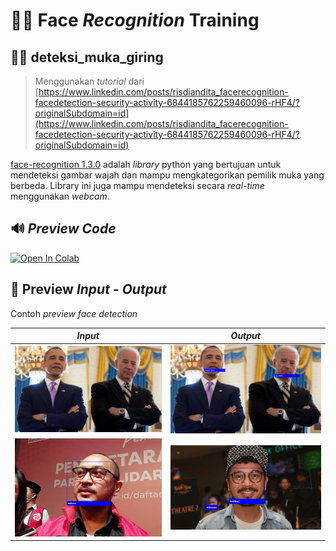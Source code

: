 
#  🕵️‍♂️ Face *Recognition* Training
## 🧑‍🎤 deteksi_muka_giring


> Menggunakan *tutorial* dari
> [https://www.linkedin.com/posts/risdiandita_facerecognition-facedetection-security-activity-6844185762259460096-rHF4/?originalSubdomain=id](https://www.linkedin.com/posts/risdiandita_facerecognition-facedetection-security-activity-6844185762259460096-rHF4/?originalSubdomain=id)

[face-recognition 1.3.0](https://pypi.org/project/face-recognition/ ) adalah *library* python yang bertujuan untuk mendeteksi gambar wajah dan mampu mengkategorikan pemilik muka yang berbeda. Library ini juga mampu mendeteksi secara *real-time* menggunakan *webcam*.



## 🔊 *Preview Code*

[![Open In Colab](https://colab.research.google.com/assets/colab-badge.svg)](https://colab.research.google.com/github/adamazanos/deteksi_muka_giring/blob/main/deteksi_muka_giring.ipynb)

## 🤖 Preview *Input - Output*
Contoh *preview* *face detection*


|*Input*| *Output* |
|--|--|
|  <img src="https://raw.githubusercontent.com/adamazanos/deteksi_muka_giring/main/Prev%20in%20out/Obama%20-%20Biden%201.png" width="500"></img> | <img src="https://raw.githubusercontent.com/adamazanos/deteksi_muka_giring/main/Prev%20in%20out/Obama%20-%20Biden%202.png" width="500"></img>
|  <img src="https://raw.githubusercontent.com/adamazanos/deteksi_muka_giring/main/Prev%20in%20out/giring%201.png" width="500"></img> | <img src="https://raw.githubusercontent.com/adamazanos/deteksi_muka_giring/main/Prev%20in%20out/giring%202.png" width="500"></img> |



